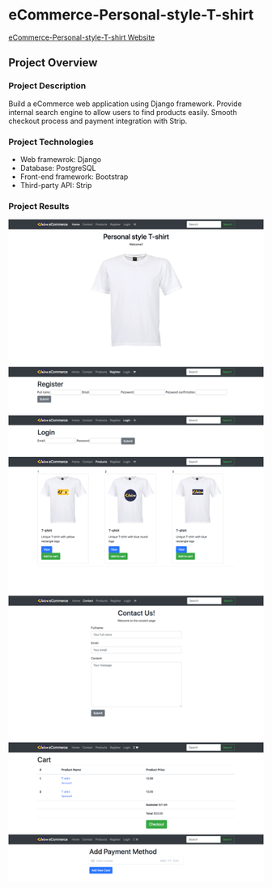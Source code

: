 # eCommerce-Personal-style-T-shirt
[eCommerce-Personal-style-T-shirt Website](https://claire-ecommerce.herokuapp.com/)

## Project Overview
### Project Description
Build a eCommerce web application using Django framework. Provide internal search engine to allow users to find products easily. Smooth checkout process and payment integration with Strip.

### Project Technologies
- Web framewrok: Django
- Database: PostgreSQL
- Front-end framework: Bootstrap
- Third-party API: Strip

### Project Results
<img src="images/home.png">
<img src="images/register.png">
<img src="images/login.png">
<img src="images/products.png">
<img src="images/contact.png">
<img src="images/cart.png">
<img src="images/payment.png">
